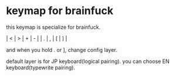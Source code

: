 # keymap for brainfuck

this keymap is specialize for brainfuck.

| < | > | + | - |
| . | , | [ | ] |

and when you hold . or ], change config layer.

default layer is for JP keyboard(logical pairing).
you can choose EN keyboard(typewrite pairing).

